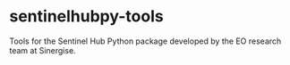 # sentinelhubpy-tools
Tools for the Sentinel Hub Python package developed by the EO research team at Sinergise.
